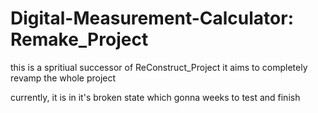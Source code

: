 # Digital-Measurement-Calculator: Remake_Project
this is a spritiual successor of ReConstruct_Project
it aims to completely revamp the whole project

currently, it is in it's broken state which gonna weeks to test and finish

